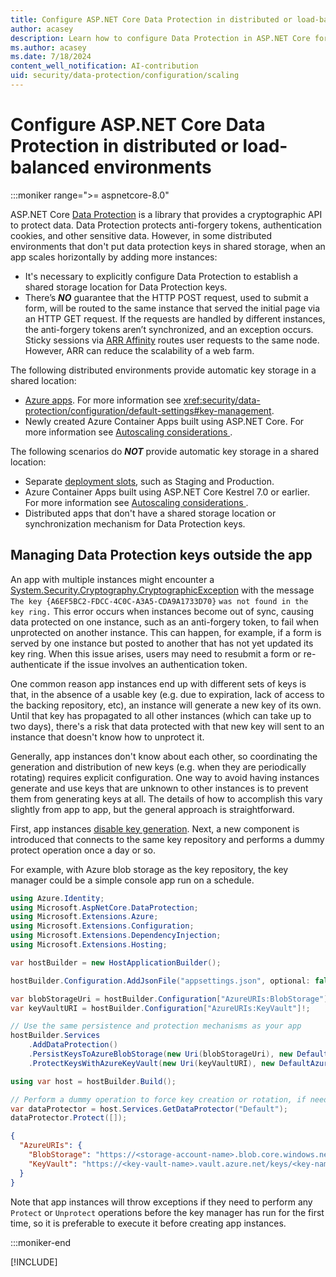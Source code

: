 ```yaml
---
title: Configure ASP.NET Core Data Protection in distributed or load-balanced environments
author: acasey
description: Learn how to configure Data Protection in ASP.NET Core for multi-instance apps.
ms.author: acasey
ms.date: 7/18/2024
content_well_notification: AI-contribution
uid: security/data-protection/configuration/scaling
---
```


# Configure ASP.NET Core Data Protection in distributed or load-balanced environments

:::moniker range=">= aspnetcore-8.0"

ASP.NET Core [Data Protection](xref:security/data-protection/introduction) is a library that provides a cryptographic API to protect data. Data Protection protects anti-forgery tokens, authentication cookies, and other sensitive data. However, in some distributed environments that don't put data protection keys in shared storage, when an app scales horizontally by adding more instances:

* It's necessary to explicitly configure Data Protection to establish a shared storage location for Data Protection keys.
* There’s ***NO*** guarantee that the HTTP POST request, used to submit a form, will be routed to the same instance that served the initial page via an HTTP GET request. If the requests are handled by different instances, the anti-forgery tokens aren’t synchronized, and an exception occurs. Sticky sessions via [ARR Affinity](/azure/app-service/manage-automatic-scaling?#how-does-arr-affinity-affect-automatic-scaling) routes user requests to the same node. However, ARR can reduce the scalability of a web farm.

The following distributed environments provide automatic key storage in a shared location:

* [Azure apps](/aspnet/core/security/data-protection/configuration/default-settings).  For more information see <xref:security/data-protection/configuration/default-settings#key-management>.
* Newly created Azure Container Apps built using ASP.NET Core. For more information see [Autoscaling considerations
](/azure/container-apps/dotnet-overview#autoscaling-considerations).

The following scenarios do ***NOT*** provide automatic key storage in a shared location:

* Separate [deployment slots](/azure/app-service/deploy-staging-slots), such as Staging and Production.
* Azure Container Apps built using ASP.NET Core Kestrel 7.0 or earlier. For more information see [Autoscaling considerations
](/azure/container-apps/dotnet-overview#autoscaling-considerations).
* Distributed apps that don't have a shared storage location or synchronization mechanism for Data Protection keys.

## Managing Data Protection keys outside the app

An app with multiple instances might encounter a [System.Security.Cryptography.CryptographicException](/dotnet/api/system.security.cryptography.cryptographicexception) with the message `The key {A6EF5BC2-FDCC-4C0C-A3A5-CDA9A1733D70}` `was not found in the key ring.` This error occurs when instances become out of sync, causing data protected on one instance, such as an anti-forgery token, to fail when unprotected on another instance. This can happen, for example, if a form is served by one instance but posted to another that has not yet updated its key ring. When this issue arises, users may need to resubmit a form or re-authenticate if the issue involves an authentication token.

One common reason app instances end up with different sets of keys is that, in the absence of a usable key (e.g. due to expiration, lack of access to the backing repository, etc), an instance will generate a new key of its own.  Until that key has propagated to all other instances (which can take up to two days), there's a risk that data protected with that new key will sent to an instance that doesn't know how to unprotect it.

Generally, app instances don't know about each other, so coordinating the generation and distribution of new keys (e.g. when they are periodically rotating) requires explicit configuration.  One way to avoid having instances generate and use keys that are unknown to other instances is to prevent them from generating keys at all.  The details of how to accomplish this vary slightly from app to app, but the general approach is straightforward.

First, app instances [disable key generation](xref:security/data-protection/configuration/overview#disableautomatickeygeneration).  Next, a new component is introduced that connects to the same key repository and performs a dummy protect operation once a day or so.

For example, with Azure blob storage as the key repository, the key manager could be a simple console app run on a schedule.

```csharp
using Azure.Identity;
using Microsoft.AspNetCore.DataProtection;
using Microsoft.Extensions.Azure;
using Microsoft.Extensions.Configuration;
using Microsoft.Extensions.DependencyInjection;
using Microsoft.Extensions.Hosting;

var hostBuilder = new HostApplicationBuilder();

hostBuilder.Configuration.AddJsonFile("appsettings.json", optional: false, reloadOnChange: false);

var blobStorageUri = hostBuilder.Configuration["AzureURIs:BlobStorage"]!;
var keyVaultURI = hostBuilder.Configuration["AzureURIs:KeyVault"]!;

// Use the same persistence and protection mechanisms as your app
hostBuilder.Services
    .AddDataProtection()
    .PersistKeysToAzureBlobStorage(new Uri(blobStorageUri), new DefaultAzureCredential())
    .ProtectKeysWithAzureKeyVault(new Uri(keyVaultURI), new DefaultAzureCredential());

using var host = hostBuilder.Build();

// Perform a dummy operation to force key creation or rotation, if needed
var dataProtector = host.Services.GetDataProtector("Default");
dataProtector.Protect([]);
```

```json
{
  "AzureURIs": {
    "BlobStorage": "https://<storage-account-name>.blob.core.windows.net/<container-name>/keys.xml",
    "KeyVault": "https://<key-vault-name>.vault.azure.net/keys/<key-name>/"
  }
}
```

Note that app instances will throw exceptions if they need to perform any `Protect` or `Unprotect` operations before the key manager has run for the first time, so it is preferable to execute it before creating app instances.

:::moniker-end

[!INCLUDE[](~/security/data-protection/configuration/scaling/includes/scaling7.md)]
